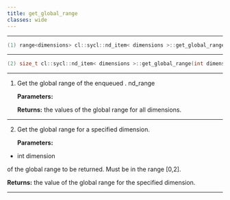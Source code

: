 ```yaml
---
title: get_global_range
classes: wide
---
```



---

```cpp
(1) range<dimensions> cl::sycl::nd_item< dimensions >::get_global_range() const
```

---

```cpp
(2) size_t cl::sycl::nd_item< dimensions >::get_global_range(int dimension) const
```

---

1. Get the global range of the enqueued . nd_range

   **Parameters:**

   **Returns:** the values of the global range for all dimensions. 

---

2. Get the global range for a specified dimension. 

   **Parameters:**

  * int dimension

   of the global range to be returned. Must be in the range [0,2]. 

   **Returns:** the value of the global range for the specified dimension. 

---

